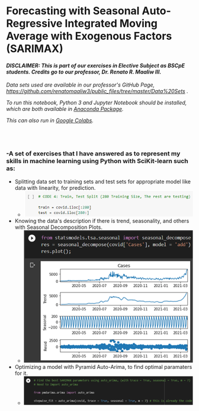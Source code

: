 # Forecasting with Seasonal Auto-Regressive Integrated Moving Average with Exogenous Factors (SARIMAX)
#### *DISCLAIMER: This is part of our exercises in Elective Subject as BSCpE students. Credits go to our professor, Dr. Renato R. Maaliw III.*
*Data sets used are available in our professor's GitHub Page, https://github.com/renatomaaliw3/public_files/tree/master/Data%20Sets .*

*To run this notebook, Python 3 and Jupyter Notebook should be installed, which are both available in [Anaconda Package](https://www.anaconda.com/products/distribution).*

*This can also run in [Google Colabs](colab.research.google.com).*

<br><br>

### -A set of exercises that I have answered as to represent my skills in machine learning using Python with SciKit-learn such as:
- Splitting data set to training sets and test sets for appropriate model like data with linearity, for prediction.
  - ![](images/hab2.PNG)
- Knowing the data's description if there is trend, seasonality, and others with Seasonal Decomposition Plots.
  - ![](images/show1.png)
- Optimizing a model with Pyramid Auto-Arima, to find optimal paramaters for it.
  - ![](images/show2.png)
